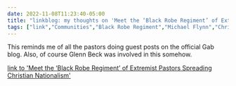 ---date: 2022-11-08T11:23:40-05:00title: "linkblog: my thoughts on 'Meet the ‘Black Robe Regiment’ of Extremist Pastors Spreading Christian Nationalism'"tags: ["link","Communities","Black Robe Regiment","Michael Flynn","Christian nationalism","Gab","Glenn Beck"]---This reminds me of all the pastors doing guest posts on the official Gab blog. Also, of course Glenn Beck was involved in this somehow. [link to 'Meet the ‘Black Robe Regiment’ of Extremist Pastors Spreading Christian Nationalism'](https://www.vice.com/en/article/pkgqk7/who-are-the-black-robe-regiment)